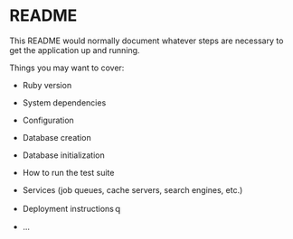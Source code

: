 # README

This README would normally document whatever steps are necessary to get the
application up and running.

Things you may want to cover:

* Ruby version

* System dependencies

* Configuration
* Database creation

* Database initialization

* How to run the test suite

* Services (job queues, cache servers, search engines, etc.)

* Deployment instructionsｑ
* ...
